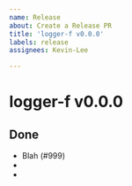 ```yaml
---
name: Release
about: Create a Release PR
title: 'logger-f v0.0.0'
labels: release
assignees: Kevin-Lee

---
```


# logger-f v0.0.0

## Done

* Blah (#999)
*
*
